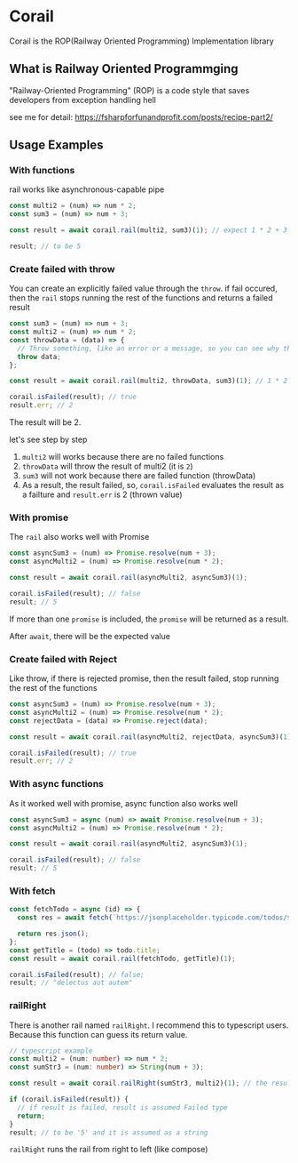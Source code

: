 # Corail

Corail is the ROP(Railway Oriented Programming) Implementation library

## What is Railway Oriented Programmging

"Railway-Oriented Programming" (ROP) is a code style that saves developers from exception handling hell

see me for detail: https://fsharpforfunandprofit.com/posts/recipe-part2/

## Usage Examples

### With functions

rail works like asynchronous-capable pipe

```js
const multi2 = (num) => num * 2;
const sum3 = (num) => num + 3;

const result = await corail.rail(multi2, sum3)(1); // expect 1 * 2 + 3

result; // to be 5
```

### Create failed with throw

You can create an explicitly failed value through the `throw`. if fail occured, then the `rail` stops running the rest of the functions and returns a failed result

```js
const sum3 = (num) => num + 3;
const multi2 = (num) => num * 2;
const throwData = (data) => {
  // Throw something, like an error or a message, so you can see why the rail was failed
  throw data;
};

const result = await corail.rail(multi2, throwData, sum3)(1); // 1 * 2 ...x

corail.isFailed(result); // true
result.err; // 2
```

The result will be 2.

let's see step by step

1. `multi2` will works because there are no failed functions
2. `throwData` will throw the result of multi2 (it is `2`)
3. `sum3` will not work because there are failed function (throwData)
4. As a result, the result failed, so, `corail.isFailed` evaluates the result as a failture and `result.err` is 2 (thrown value)

### With promise

The `rail` also works well with Promise

```js
const asyncSum3 = (num) => Promise.resolve(num + 3);
const asyncMulti2 = (num) => Promise.resolve(num * 2);

const result = await corail.rail(asyncMulti2, asyncSum3)(1);

corail.isFailed(result); // false
result; // 5
```

If more than one `promise` is included, the `promise` will be returned as a result.

After `await`, there will be the expected value

### Create failed with Reject

Like throw, if there is rejected promise, then the result failed, stop running the rest of the functions

```js
const asyncSum3 = (num) => Promise.resolve(num + 3);
const asyncMulti2 = (num) => Promise.resolve(num * 2);
const rejectData = (data) => Promise.reject(data);

const result = await corail.rail(asyncMulti2, rejectData, asyncSum3)(1); // 1 * 2 ... x

corail.isFailed(result); // true
result.err; // 2
```

### With async functions

As it worked well with promise, async function also works well

```js
const asyncSum3 = async (num) => await Promise.resolve(num + 3);
const asyncMulti2 = (num) => Promise.resolve(num * 2);

const result = await corail.rail(asyncMulti2, asyncSum3)(1);

corail.isFailed(result); // false
result; // 5
```

### With fetch

```js
const fetchTodo = async (id) => {
  const res = await fetch(`https://jsonplaceholder.typicode.com/todos/${id}`);

  return res.json();
};
const getTitle = (todo) => todo.title;
const result = await corail.rail(fetchTodo, getTitle)(1);

corail.isFailed(result); // false;
result; // "delectus aut autem"
```

### railRight

There is another rail named `railRight`. I recommend this to typescript users. Because this function can guess its return value.

```ts
// typescript example
const multi2 = (num: number) => num * 2;
const sumStr3 = (num: number) => String(num + 3);

const result = await corail.railRight(sumStr3, multi2)(1); // the result is assumed to be Failed | string

if (corail.isFailed(result)) {
  // if result is failed, result is assumed Failed type
  return;
}
result; // to be '5' and it is assumed as a string
```

`railRight` runs the rail from right to left (like compose)
